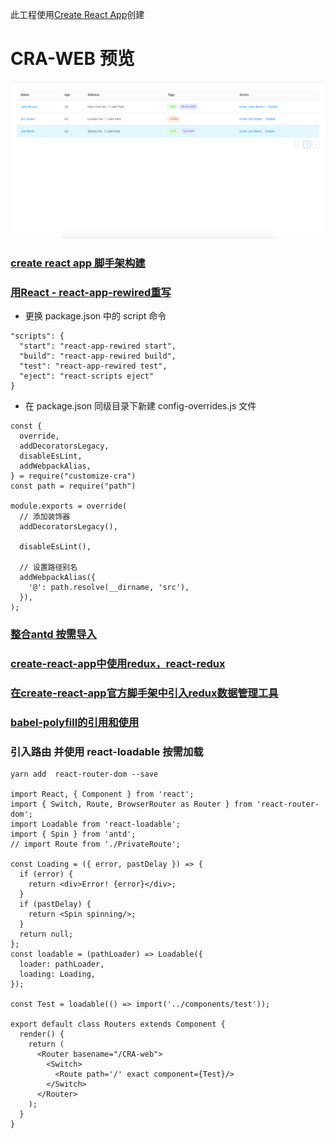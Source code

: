 此工程使用[Create React App](https://github.com/facebook/create-react-app)创建
# CRA-WEB 预览
![image](https://github.com/FanFanJUN/CRA-WEB/blob/master/cra.png)
### [create react app 脚手架构建](https://www.html.cn/create-react-app/docs/getting-started/)
### [用React - react-app-rewired重写](https://blog.csdn.net/sinat_33184880/article/details/104291527)
- 更换 package.json 中的 script 命令
```
"scripts": {
  "start": "react-app-rewired start",
  "build": "react-app-rewired build",
  "test": "react-app-rewired test",
  "eject": "react-scripts eject"
}
```
- 在 package.json 同级目录下新建 config-overrides.js 文件

```
const {
  override,
  addDecoratorsLegacy,
  disableEsLint,
  addWebpackAlias,
} = require("customize-cra")
const path = require("path")
 
module.exports = override(
  // 添加装饰器
  addDecoratorsLegacy(), 
 
  disableEsLint(),
  
  // 设置路径别名
  addWebpackAlias({ 
    '@': path.resolve(__dirname, 'src'),
  }),
);
```
### [整合antd 按需导入](https://3x.ant.design/docs/react/use-with-create-react-app-cn)
### [create-react-app中使用redux，react-redux](https://blog.csdn.net/qq_22936647/article/details/104211036)
### [在create-react-app官方脚手架中引入redux数据管理工具](https://blog.csdn.net/q553866469/article/details/90301325)
### [babel-polyfill的引用和使用](https://www.cnblogs.com/princesong/p/6728250.html)
### 引入路由 并使用 react-loadable 按需加载

```
yarn add  react-router-dom --save 

import React, { Component } from 'react';
import { Switch, Route, BrowserRouter as Router } from 'react-router-dom';
import Loadable from 'react-loadable';
import { Spin } from 'antd';
// import Route from './PrivateRoute';

const Loading = ({ error, pastDelay }) => {
  if (error) {
    return <div>Error! {error}</div>;
  }
  if (pastDelay) {
    return <Spin spinning/>;
  }
  return null;
};
const loadable = (pathLoader) => Loadable({
  loader: pathLoader,
  loading: Loading,
});

const Test = loadable(() => import('../components/test'));

export default class Routers extends Component {
  render() {
    return (
      <Router basename="/CRA-web">
        <Switch>
          <Route path='/' exact component={Test}/>
        </Switch>
      </Router>
    );
  }
}

```

